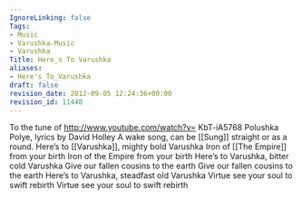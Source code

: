 ```yaml
---
IgnoreLinking: false
Tags:
- Music
- Varushka-Music
- Varushka
Title: Here_s To Varushka
aliases:
- Here's_To_Varushka
draft: false
revision_date: 2012-09-05 12:24:36+00:00
revision_id: 11440
---
```


To the tune of http://www.youtube.com/watch?v= KbT-iA5768 Polushka Polye, lyrics by David Holley 
A wake song, can be [[Sung]] straight or as a round.
Here’s to [[Varushka]], mighty bold Varushka
Iron of [[The Empire]] from your birth
Iron of the Empire from your birth
Here’s to Varushka, bitter cold Varushka
Give our fallen cousins to the earth
Give our fallen cousins to the earth
Here’s to Varushka, steadfast old Varushka
Virtue see your soul to swift rebirth
Virtue see your soul to swift rebirth